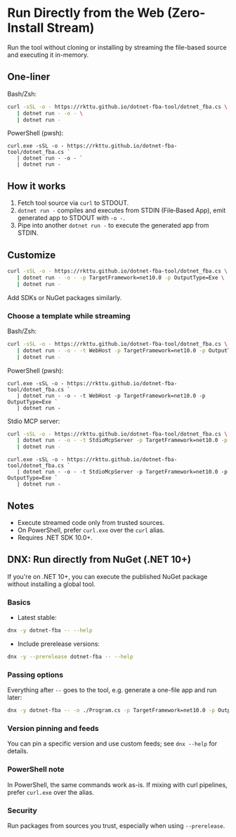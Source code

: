 # Run Directly from the Web (Zero-Install Stream)

Run the tool without cloning or installing by streaming the file-based source and executing it in-memory.

## One-liner

Bash/Zsh:

```bash
curl -sSL -o - https://rkttu.github.io/dotnet-fba-tool/dotnet_fba.cs \
   | dotnet run - -o - \
   | dotnet run -
```

PowerShell (pwsh):

```pwsh
curl.exe -sSL -o - https://rkttu.github.io/dotnet-fba-tool/dotnet_fba.cs `
   | dotnet run - -o - `
   | dotnet run -
```

## How it works

1) Fetch tool source via `curl` to STDOUT.
2) `dotnet run -` compiles and executes from STDIN (File‑Based App), emit generated app to STDOUT with `-o -`.
3) Pipe into another `dotnet run -` to execute the generated app from STDIN.

## Customize

```bash
curl -sSL -o - https://rkttu.github.io/dotnet-fba-tool/dotnet_fba.cs \
   | dotnet run - -o - -p TargetFramework=net10.0 -p OutputType=Exe \
   | dotnet run -
```

Add SDKs or NuGet packages similarly.

### Choose a template while streaming

Bash/Zsh:

```bash
curl -sSL -o - https://rkttu.github.io/dotnet-fba-tool/dotnet_fba.cs \
   | dotnet run - -o - -t WebHost -p TargetFramework=net10.0 -p OutputType=Exe \
   | dotnet run -
```

PowerShell (pwsh):

```pwsh
curl.exe -sSL -o - https://rkttu.github.io/dotnet-fba-tool/dotnet_fba.cs `
   | dotnet run - -o - -t WebHost -p TargetFramework=net10.0 -p OutputType=Exe `
   | dotnet run -
```

Stdio MCP server:

```bash
curl -sSL -o - https://rkttu.github.io/dotnet-fba-tool/dotnet_fba.cs \
   | dotnet run - -o - -t StdioMcpServer -p TargetFramework=net10.0 -p OutputType=Exe \
   | dotnet run -
```

```pwsh
curl.exe -sSL -o - https://rkttu.github.io/dotnet-fba-tool/dotnet_fba.cs `
   | dotnet run - -o - -t StdioMcpServer -p TargetFramework=net10.0 -p OutputType=Exe `
   | dotnet run -
```

## Notes

- Execute streamed code only from trusted sources.
- On PowerShell, prefer `curl.exe` over the `curl` alias.
- Requires .NET SDK 10.0+.

## DNX: Run directly from NuGet (.NET 10+)

If you're on .NET 10+, you can execute the published NuGet package without installing a global tool.

### Basics

- Latest stable:

```bash
dnx -y dotnet-fba -- --help
```

- Include prerelease versions:

```bash
dnx -y --prerelease dotnet-fba -- --help
```

### Passing options

Everything after `--` goes to the tool, e.g. generate a one-file app and run later:

```bash
dnx -y dotnet-fba -- -o ./Program.cs -p TargetFramework=net10.0 -p OutputType=Exe
```

### Version pinning and feeds

You can pin a specific version and use custom feeds; see `dnx --help` for details.

### PowerShell note

In PowerShell, the same commands work as-is. If mixing with curl pipelines, prefer `curl.exe` over the alias.

### Security

Run packages from sources you trust, especially when using `--prerelease`.
